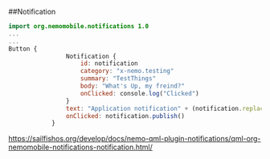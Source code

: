 ##Notification

``` qml
import org.nemomobile.notifications 1.0
...
...
Button {
                Notification {
                    id: notification
                    category: "x-nemo.testing"
                    summary: "TestThings"
                    body: "What's Up, my freind?"
                    onClicked: console.log("Clicked")
                }
                text: "Application notification" + (notification.replacesId ? " ID:" + notification.replacesId : "")
                onClicked: notification.publish()
            }
```

https://sailfishos.org/develop/docs/nemo-qml-plugin-notifications/qml-org-nemomobile-notifications-notification.html/
